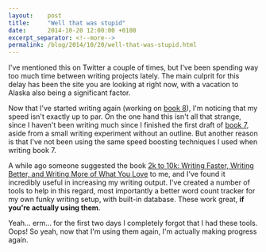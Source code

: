 ```yaml
---
layout:    post
title:     "Well that was stupid"
date:      2014-10-20 12:00:00 +0100
excerpt_separator: <!--more-->
permalink: /blog/2014/10/20/well-that-was-stupid.html
---
```


I've mentioned this on Twitter a couple of times, but I've been spending way too much time between writing projects lately. The main culprit for this delay has been the site you are looking at right now, with a vacation to Alaska also being a significant factor.

<!--more-->
Now that I've started writing again (working on [book 8](/2014/1/22/note-current-projects.html)), I'm noticing that my speed isn't exactly up to par. On the one hand this isn't all that strange, since I haven't been writing much since I finished the first draft of [book 7](/2014/1/22/note-current-projects.html), aside from a small writing experiment without an outline. But another reason is that I've not been using the same speed boosting techniques I used when writing book 7.

A while ago someone suggested the book [2k to 10k: Writing Faster, Writing Better, and Writing More of What You Love](http://www.amazon.com/2k-10k-Writing-Faster-Better-ebook/dp/B009NKXAWS) to me, and I've found it incredibly useful in increasing my writing output. I've created a number of tools to help in this regard, most importantly a better word count tracker for my own funky writing setup, with built-in database. These work great, **if you're actually using them**.

Yeah... erm... for the first two days I completely forgot that I had these tools. Oops! So yeah, now that I'm using them again, I'm actually making progress again.